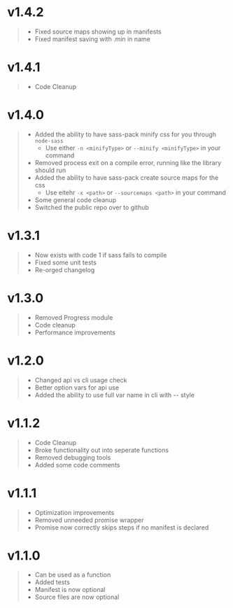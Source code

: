 # v1.4.2

> * Fixed source maps showing up in manifests
> * Fixed manifest saving with .min in name

# v1.4.1

> * Code Cleanup

# v1.4.0

> * Added the ability to have sass-pack minify css for you through `node-sass`
>   * Use either `-n <minifyType>` or `--minify <minifyType>` in your command
> * Removed process exit on a compile error, running like the library should run
> * Added the ability to have sass-pack create source maps for the css
>   * Use eitehr `-x <path>` or `--sourcemaps <path>` in your command
> * Some general code cleanup
> * Switched the public repo over to github

# v1.3.1

> * Now exists with code 1 if sass fails to compile
> * Fixed some unit tests
> * Re-orged changelog

# v1.3.0

> * Removed Progress module
> * Code cleanup
> * Performance improvements

# v1.2.0

> * Changed api vs cli usage check
> * Better option vars for api use
> * Added the ability to use full var name in cli with -- style

# v1.1.2

> * Code Cleanup
> * Broke functionality out into seperate functions
> * Removed debugging tools
> * Added some code comments

# v1.1.1

> * Optimization improvements
> * Removed unneeded promise wrapper
> * Promise now correctly skips steps if no manifest is declared

# v1.1.0

> * Can be used as a function
> * Added tests
> * Manifest is now optional
> * Source files are now optional
